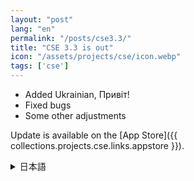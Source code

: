 ```yaml
---
layout: "post"
lang: "en"
permalink: "/posts/cse3.3/"
title: "CSE 3.3 is out"
icon: "/assets/projects/cse/icon.webp"
tags: ['cse']
---
```


- Added Ukrainian, <span lang="uk">Привіт!</span>
- Fixed bugs
- Some other adjustments

Update is available on the [App Store]({{ collections.projects.cse.links.appstore }}).

<details lang="ja">
<summary>日本語</summary>

- ウクライナ語を追加しました、<span lang="uk">Привіт!</span>
- バグを修正しました
- その他いくつかの調整を行いました

</details>
